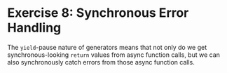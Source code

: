Exercise 8: Synchronous Error Handling
======================================
The `yield`-pause nature of generators means that not only do we get synchronous-looking
`return` values from async function calls, but we can also synchronously catch errors
from those async function calls.